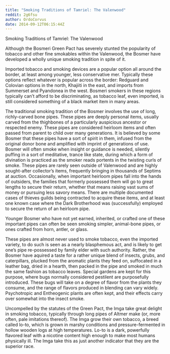 ```yaml
---
title: "Smoking Traditions of Tamriel: The Valenwood"
reddit: 2g6fsu
author: OrdoCorvus
date: 2014-09-12T06:15:44Z
---
```


Smoking Traditions of Tamriel: The Valenwood

Although the Bosmeri Green Pact has severely stunted the popularity of tobacco and other fine smokables within the Valenwood, the Bosmer have developed a wholly unique smoking tradition in spite of it. 

Imported tobacco and smoking devices are a popular option all around the border, at least among younger, less conservative mer. Typically these options reflect whatever is popular across the border: Redguard and Colovian options in the north, Khajiiti in the east, and imports from Summerset and Pyandonea in the west. Bosmeri smokers in these regions typically can’t afford to be discriminating, as tobacco leaf, even imported, is still considered something of a black market item in many areas. 

The traditional smoking tradition of the Bosmer involves the use of long, richly-carved bone pipes. These pipes are deeply personal items, usually carved from the thighbones of a particularly auspicious ancestor or respected enemy. These pipes are considered heirloom items and often passed from parent to child over many generations. It is believed by some Bosmer that these pipes have a sort of spirit in them, infused from the original donor bone and amplified with imprint of generations of use. Bosmer will often smoke when insight or guidance is needed, silently puffing in a sort of meditative, trance like state, during which a form of divination is practiced as the smoker reads portents in the twisting curls of smoke. These pipes are rarely seen outside of Valenwood and are highly sought-after collector’s items, frequently bringing in thousands of Septims at auction. Occasionally, when important heirloom pipes fall into the hands of outsiders, the families that formerly possessed them will go to great lengths to secure their return, whether that means raising vast sums of money or pursuing less savory means. There are multiple documented cases of thieves guilds being contracted to acquire these items, and at least one known case where the Dark Brotherhood was (successfully) employed to secure the return of an heirloom pipe. 

Younger Bosmer who have not yet earned, inherited, or crafted one of these important pipes can often be seen smoking simpler, animal-bone pipes, or ones crafted from horn, antler, or glass. 

These pipes are almost never used to smoke tobacco, even the imported variety, to do such is seen as a nearly blasphemous act, and is likely to get one’s pipe re-possessed by family elder with such authority. Rather, the Bosmer have aquired a taste for a rather unique blend of insects, grubs, and caterpillars, plucked from the aromatic plants they feed on, suffocated in a leather bag, dried in a hearth, then packed in the pipe and smoked in much the same fashion as tobacco leaves. Special gardens are kept for this purpose, where bugs normally considered pestilent are purposefully introduced. These bugs will take on a degree of flavor from the plants they consume, and the range of flavors produced in blending can vary widely. Psychotropic and Entheogenic plants are often kept, and their effects carry over somewhat into the insect smoke. 

Uncompelled by the statutes of the Green Pact, the Imga take great delight in smoking tobacco, typically through long pipes of Altmer make (or, more often, pale imitations thereof). The Imga grow their own tobacco, a breed called lo-to, which is grown in marshy conditions and pressure-fermented in hollow wooden logs at high temperatures. Lo-to is a dark, powerfully flavored leaf with a nicotine content high enough to make most humans physically ill. The Imga take this as just another indicator that they are the superior race.

